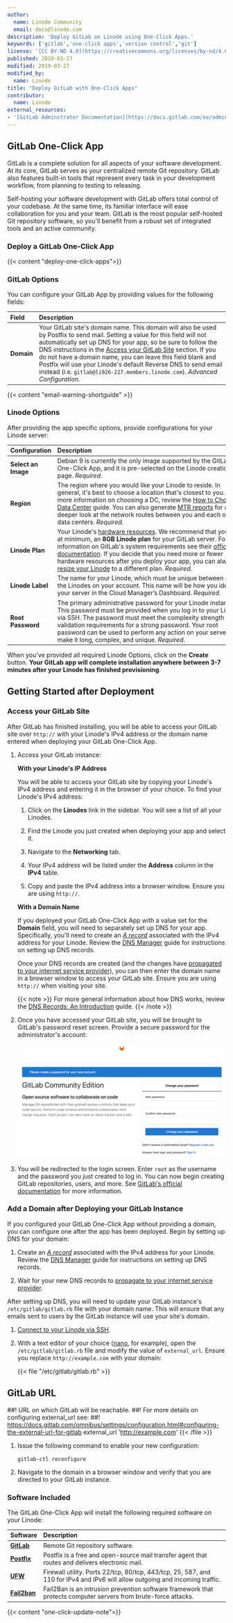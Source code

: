 ```yaml
---
author:
  name: Linode Community
  email: docs@linode.com
description: 'Deploy GitLab on Linode using One-Click Apps.'
keywords: ['gitlab','one-click apps','version control','git']
license: '[CC BY-ND 4.0](https://creativecommons.org/licenses/by-nd/4.0)'
published: 2019-03-27
modified: 2019-03-27
modified_by:
  name: Linode
title: "Deploy GitLab with One-Click Apps"
contributor:
  name: Linode
external_resources:
- '[GitLab Adminstrator Documentation](https://docs.gitlab.com/ee/administration/)'
---
```

## GitLab One-Click App

GitLab is a complete solution for all aspects of your software development. At its core, GitLab serves as your centralized remote Git repository. GitLab also features built-in tools that represent every task in your development workflow, from planning to testing to releasing.

Self-hosting your software development with GitLab offers total control of your codebase. At the same time, its familiar interface will ease collaboration for you and your team. GitLab is the most popular self-hosted Git repository software, so you'll benefit from a robust set of integrated tools and an active community.

### Deploy a GitLab One-Click App

{{< content "deploy-one-click-apps">}}

### GitLab Options

You can configure your GitLab App by providing values for the following fields:

| **Field** | **Description** |
|:--------------|:------------|
| **Domain** | Your GitLab site's domain name. This domain will also be used by Postfix to send mail. Setting a value for this field will not automatically set up DNS for your app, so be sure to follow the DNS instructions in the [Access your GitLab Site](#access-your-gitlab-site) section. If you do not have a domain name, you can leave this field blank and Postfix will use your Linode's default Reverse DNS to send email instead (i.e. `gitlab@li926-227.members.linode.com`).  *Advanced Configuration*. |

{{< content "email-warning-shortguide" >}}

### Linode Options

After providing the app specific options, provide configurations for your Linode server:

| **Configuration** | **Description**&nbsp;&nbsp;&nbsp;&nbsp;&nbsp;&nbsp;&nbsp;&nbsp;&nbsp;&nbsp;&nbsp;&nbsp;&nbsp;&nbsp;&nbsp;&nbsp;&nbsp;&nbsp;&nbsp;&nbsp;&nbsp;&nbsp;&nbsp;&nbsp;&nbsp;&nbsp;&nbsp;&nbsp;&nbsp;&nbsp;&nbsp;&nbsp;&nbsp;&nbsp;&nbsp;&nbsp;&nbsp;&nbsp;&nbsp;&nbsp;&nbsp;&nbsp;&nbsp;&nbsp;&nbsp;&nbsp;&nbsp;&nbsp;&nbsp;&nbsp;&nbsp;&nbsp;&nbsp;&nbsp;&nbsp;&nbsp;&nbsp;&nbsp;&nbsp;&nbsp;&nbsp;&nbsp;&nbsp;&nbsp;&nbsp;&nbsp;&nbsp;&nbsp;&nbsp;&nbsp;&nbsp;&nbsp;&nbsp;&nbsp;&nbsp;&nbsp;&nbsp;&nbsp;&nbsp;&nbsp;&nbsp;&nbsp;&nbsp;&nbsp;&nbsp;&nbsp;&nbsp;&nbsp;&nbsp;&nbsp;&nbsp;&nbsp;&nbsp;&nbsp; |
|--------------|------------|
| **Select an Image** | Debian 9 is currently the only image supported by the GitLab One-Click App, and it is pre-selected on the Linode creation page. *Required*. |
| **Region** | The region where you would like your Linode to reside. In general, it's best to choose a location that's closest to you. For more information on choosing a DC, review the [How to Choose a Data Center](/docs/platform/how-to-choose-a-data-center) guide. You can also generate [MTR reports](/docs/networking/diagnostics/diagnosing-network-issues-with-mtr/) for a deeper look at the network routes between you and each of our data centers. *Required*. |
| **Linode Plan** | Your Linode's [hardware resources](/docs/platform/how-to-choose-a-linode-plan/#hardware-resource-definitions). We recommend that you use, at minimum, an **8GB Linode plan** for your GitLab server. For more information on GitLab's system requirements see their [official documentation](https://docs.gitlab.com/ee/install/requirements.html). If you decide that you need more or fewer hardware resources after you deploy your app, you can always [resize your Linode](/docs/platform/disk-images/resizing-a-linode/) to a different plan. *Required*. |
| **Linode Label** | The name for your Linode, which must be unique between all of the Linodes on your account. This name will be how you identify your server in the Cloud Manager’s Dashboard. *Required*. |
| **Root Password** | The primary administrative password for your Linode instance. This password must be provided when you log in to your Linode via SSH. The password must meet the complexity strength validation requirements for a strong password. Your root password can be used to perform any action on your server, so make it long, complex, and unique. *Required*. |

When you've provided all required Linode Options, click on the **Create** button. **Your GitLab app will complete installation anywhere between 3-7 minutes after your Linode has finished provisioning**.

## Getting Started after Deployment

### Access your GitLab Site

After GitLab has finished installing, you will be able to access your GitLab site over `http://` with your Linode's IPv4 address or the domain name entered when deploying your GitLab One-Click App.

1. Access your GitLab instance:

    **With your Linode's IP Address**

    You will be able to access your GitLab site by copying your Linode's IPv4 address and entering it in the browser of your choice. To find your Linode's IPv4 address:

    1. Click on the **Linodes** link in the sidebar. You will see a list of all your Linodes.

    1. Find the Linode you just created when deploying your app and select it.

    1. Navigate to the **Networking** tab.

    1. Your IPv4 address will be listed under the **Address** column in the **IPv4** table.

    1. Copy and paste the IPv4 address into a browser window. Ensure you are using `http://`.

    **With a Domain Name**

    If you deployed your GitLab One-Click App with a value set for the **Domain** field, you will need to separately set up DNS for your app. Specifically, you'll need to create an [*A record*](/docs/networking/dns/dns-records-an-introduction/#a-and-aaaa) associated with the IPv4 address for your Linode. Review the [DNS Manager](/docs/platform/manager/dns-manager/) guide for instructions on setting up DNS records.

    Once your DNS records are created (and the changes have [propagated to your internet service provider](/docs/platform/manager/dns-manager/#wait-for-propagation)), you can then enter the domain name in a browser window to access your GitLab site. Ensure you are using `http://` when visiting your site.

    {{< note >}}
For more general information about how DNS works, review the [DNS Records: An Introduction](/docs/networking/dns/dns-records-an-introduction/) guide.
{{< /note >}}

1. Once you have accessed your GitLab site, you will be brought to GitLab's password reset screen. Provide a secure password for the administrator's account:

    ![Create a password for the adminstrator's account.](gitlab-reset-password.png)

1. You will be redirected to the login screen. Enter `root` as the username and the password you just created to log in. You can now begin creating GitLab repositories, users, and more. See [GitLab's official documentation](https://docs.gitlab.com/ee/university/training/topics/getting_started.html) for more information.

### Add a Domain after Deploying your GitLab Instance

If you configured your GitLab One-Click App without providing a domain, you can configure one after the app has been deployed. Begin by setting up DNS for your domain:

1.  Create an [*A record*](/docs/networking/dns/dns-records-an-introduction/#a-and-aaaa) associated with the IPv4 address for your Linode. Review the [DNS Manager](/docs/platform/manager/dns-manager/) guide for instructions on setting up DNS records.

1.  Wait for your new DNS records to [propagate to your internet service provider](/docs/platform/manager/dns-manager/#wait-for-propagation).

After setting up DNS, you will need to update your GitLab instance's `/etc/gitlab/gitlab.rb` file with your domain name. This will ensure that any emails sent to users by the GitLab instance will use your site's domain.

1.  [Connect to your Linode via SSH](/docs/getting-started/#connect-to-your-linode-via-ssh).

1.  With a text editor of your choice ([nano](/docs/quick-answers/linux/use-nano-to-edit-files-in-linux/), for example), open the `/etc/gitlab/gitlab.rb` file and modify the value of `external_url`. Ensure you replace `http://example.com` with your domain:

    {{< file "/etc/gitlab/gitlab.rb" >}}
## GitLab URL
##! URL on which GitLab will be reachable.
##! For more details on configuring external_url see:
##! https://docs.gitlab.com/omnibus/settings/configuration.html#configuring-the-external-url-for-gitlab
external_url 'http://example.com'
{{< /file >}}

1.  Issue the following command to enable your new configuration:

        gitlab-ctl reconfigure

1.  Navigate to the domain in a browser window and verify that you are directed to your GitLab instance.

### Software Included

The GitLab One-Click App will install the following required software on your Linode:

| **Software** | **Description** |
|:--------------|:------------|
| [**GitLab**](https://about.gitlab.com/) | Remote Git repository software. |
| [**Postfix**](http://www.postfix.org/) | Postfix is a free and open-source mail transfer agent that routes and delivers electronic mail. |
| [**UFW**](https://wiki.ubuntu.com/UncomplicatedFirewall) | Firewall utility. Ports 22/tcp, 80/tcp, 443/tcp, 25, 587, and 110 for IPv4 and IPv6 will allow outgoing and incoming traffic. |
| [**Fail2ban**](https://www.fail2ban.org/wiki/index.php/Main_Page) | Fail2Ban is an intrusion prevention software framework that protects computer servers from brute-force attacks. |

{{< content "one-click-update-note">}}
